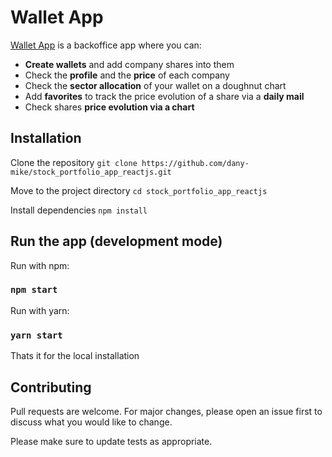 # Wallet App

[Wallet App](https://react-app-stock-portfolio.herokuapp.com/signin) is a backoffice app where you can:

* **Create wallets** and add company shares into them
* Check the **profile** and the **price** of each company
* Check the **sector allocation** of your wallet on a doughnut chart
* Add **favorites** to track the price evolution of a share via a **daily mail**
* Check shares **price evolution via a chart**

## Installation

Clone the repository
``
git clone https://github.com/dany-mike/stock_portfolio_app_reactjs.git
``

Move to the project directory
``
cd stock_portfolio_app_reactjs
``

Install dependencies
``
npm install
``

## Run the app (development mode)

Run with npm:

### `npm start`

Run with yarn:

### `yarn start`

Thats it for the local installation

## Contributing

Pull requests are welcome. For major changes, please open an issue first to discuss what you would like to change.

Please make sure to update tests as appropriate.
